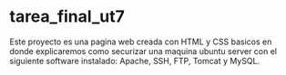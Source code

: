 # tarea_final_ut7
Este proyecto es una pagina web creada con HTML y CSS basicos en donde explicaremos como securizar una maquina ubuntu server
con el siguiente software instalado: Apache, SSH, FTP, Tomcat y MySQL.
